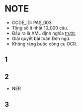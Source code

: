 # NOTE


- CODE_ID: PAS_003.
- Tổng số ít nhất 10_000 câu.
- Đầu ra là XML định nghĩa [trước](./output_xml.png)
- Giải quyết bài toán Đơn ngữ.
- Không ràng buộc công cụ OCR.


## 1



## 2 

- NER


## 3